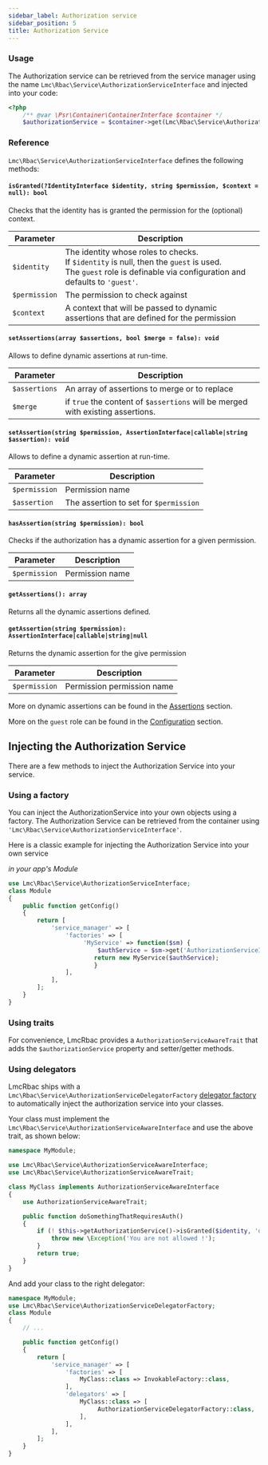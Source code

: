 ```yaml
---
sidebar_label: Authorization service
sidebar_position: 5
title: Authorization Service
---
```


### Usage

The Authorization service can be retrieved from the service manager using the name
`Lmc\Rbac\Service\AuthorizationServiceInterface` and injected into your code:

```php
<?php
    /** @var \Psr\Container\ContainerInterface $container */
    $authorizationService = $container->get(Lmc\Rbac\Service\AuthorizationServiceInterface::class);

```
### Reference

`Lmc\Rbac\Service\AuthorizationServiceInterface` defines the following methods:

#### `isGranted(?IdentityInterface $identity, string $permission, $context = null): bool`

Checks that the identity has is granted the permission for the (optional) context.

  | Parameter      | Description                                                                                                                                                                |
  |----------------|----------------------------------------------------------------------------------------------------------------------------------------------------------------------------|
  | `$identity`    | The identity whose roles to checks. <br/>If `$identity` is null, then the `guest` is used. <br/>The `guest` role is definable via configuration and defaults to `'guest'`. |
  | `$permission`  | The permission to check against                                                                                                                                            |
  | `$context`     | A context that will be passed to dynamic assertions that are defined for the permission                                                                                    |

#### `setAssertions(array $assertions, bool $merge = false): void`

Allows to define dynamic assertions at run-time.

  | Parameter     | Description                                                                             |
  |---------------|-----------------------------------------------------------------------------------------|
  | `$assertions` | An array of assertions to merge or to replace                                           |
  | `$merge`      | if `true` the content of `$assertions` will be merged with existing assertions.         |


#### `setAssertion(string $permission, AssertionInterface|callable|string $assertion): void`
Allows to define a dynamic assertion at run-time.

  | Parameter     | Description                             |
  |---------------|-----------------------------------------|
  | `$permission` | Permission name                         |
  | `$assertion`  | The assertion to set for `$permission`  |

#### `hasAssertion(string $permission): bool`
Checks if the authorization has a dynamic assertion for a given permission.

  | Parameter     | Description              |
  |---------------|--------------------------| 
  | `$permission` | Permission name          |


#### `getAssertions(): array`

Returns all the dynamic assertions defined.

#### `getAssertion(string $permission): AssertionInterface|callable|string|null`

Returns the dynamic assertion for the give permission

  | Parameter     | Description                 |
  |---------------|-----------------------------|
  | `$permission` | Permission permission name  |

More on dynamic assertions can be found in the [Assertions](assertions.md) section.

More on the `guest` role can be found in the [Configuration](configuration.md) section.

## Injecting the Authorization Service

There are a few methods to inject the Authorization Service into your service.

### Using a factory

You can inject the AuthorizationService into your own objects using a factory. The Authorization Service
can be retrieved from the container using `'Lmc\Rbac\Service\AuthorizationServiceInterface'`. 

Here is a classic example for injecting the Authorization Service into your own service

*in your app's Module*

```php
use Lmc\Rbac\Service\AuthorizationServiceInterface;
class Module
{
    public function getConfig()
    {
        return [
            'service_manager' => [
                'factories' => [
                     'MyService' => function($sm) {
                         $authService = $sm->get('AuthorizationServiceInterface');
                        return new MyService($authService);
                        }
                ],
            ],
        ];
    }
}
````

### Using traits

For convenience, LmcRbac provides a `AuthorizationServiceAwareTrait` that adds the `$authorizationService` property and
setter/getter methods.

### Using delegators

LmcRbac ships with a `Lmc\Rbac\Service\AuthorizationServiceDelegatorFactory` [delegator factory](https://docs.laminas.dev/laminas-servicemanager/delegators/)
to automatically inject the authorization service into your classes.

Your class must implement the `Lmc\Rbac\Service\AuthorizationServiceAwareInterface` and use the above trait, as shown below:

```php
namespace MyModule;

use Lmc\Rbac\Service\AuthorizationServiceAwareInterface;
use Lmc\Rbac\Service\AuthorizationServiceAwareTrait;

class MyClass implements AuthorizationServiceAwareInterface
{
    use AuthorizationServiceAwareTrait;

    public function doSomethingThatRequiresAuth()
    {
        if (! $this->getAuthorizationService()->isGranted($identity, 'deletePost')) {
            throw new \Exception('You are not allowed !');
        }
        return true;
    }
}
```

And add your class to the right delegator:

```php
namespace MyModule;
use Lmc\Rbac\Service\AuthorizationServiceDelegatorFactory;
class Module
{
    // ...

    public function getConfig()
    {
        return [
            'service_manager' => [
                'factories' => [
                    MyClass::class => InvokableFactory::class,
                ],
                'delegators' => [
                    MyClass::class => [
                         AuthorizationServiceDelegatorFactory::class,               
                    ],
                ],
            ],
        ];
    }
}
```


